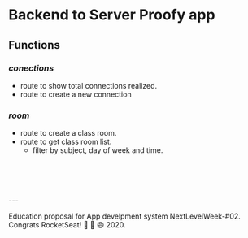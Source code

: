 # Backend to Server Proofy app

## **Functions**

### **_conections_**
- route to show total connections realized.
- route to create a new connection

### **_room_**
- route to create a class room.
- route to get class room list.
    - filter by subject, day of week and time.
<br>
<br>
<br>
<br>
---

Education proposal for App develpment system NextLevelWeek-#02. Congrats RocketSeat! 🚀 💜 :smile: 2020.